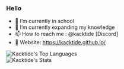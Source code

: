 ### Hello

- 🔭 I’m currently in school
- 🌱 I’m currently expanding my knowledge
- 📫 How to reach me : @kacktide [Discord]
- 💪 Website: https://kacktide.github.io/


![Kacktide's Top Languages](https://github-readme-stats.vercel.app/api/top-langs/?username=Kacktide&theme=vision-friendly-dark&show_icons=true&hide_border=true&layout=compact) \
  ![Kacktide's Stats](https://github-readme-stats.vercel.app/api?username=Kacktide&theme=vision-friendly-dark&show_icons=true&hide_border=true&count_private=true)

  

